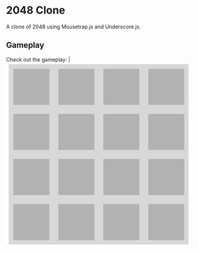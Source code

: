 # 2048 Clone

A clone of 2048 using Mousetrap.js and Underscore.js.

## Gameplay
Check out the gameplay: |
![2048 Clone](https://github.com/pnewsam/2048-clone/blob/master/readme_assets/2048.gif)